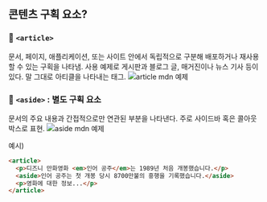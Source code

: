 ## 콘텐츠 구획 요소?

### 🎇 `<article>`

문서, 페이지, 애플리케이션, 또는 사이트 안에서 독립적으로 구분해 배포하거나 재사용할 수 있는 구획을 나타냄. 사용 예제로 게시판과 블로그 글, 매거진이나 뉴스 기사 등이 있다. 말 그대로 아티클을 나타내는 태그.
![article mdn 예제](https://velog.velcdn.com/images/chaehe_3210/post/7f9fe765-fe1e-48f6-8b8f-c4d4efab7963/image.png)

### 🎇 `<aside>` : 별도 구획 요소

문서의 주요 내용과 간접적으로만 연관된 부분을 나타낸다. 주로 사이드바 혹은 콜아웃 박스로 표현.
![aside mdn 예제](https://velog.velcdn.com/images/chaehe_3210/post/4b39d93d-4489-4bbc-bfdb-506b5c14e3ad/image.png)

예시)

```html
<article>
  <p>디즈니 만화영화 <em>인어 공주</em>는 1989년 처음 개봉했습니다.</p>
  <aside>인어 공주는 첫 개봉 당시 8700만불의 흥행을 기록했습니다.</aside>
  <p>영화에 대한 정보...</p>
</article>
```
